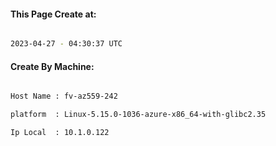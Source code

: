 
   
#### This Page Create at:

```bash

2023-04-27 - 04:30:37 UTC

```

#### Create By Machine:

```bash

Host Name : fv-az559-242

platform  : Linux-5.15.0-1036-azure-x86_64-with-glibc2.35

Ip Local  : 10.1.0.122

```

